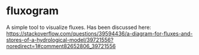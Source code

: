 # fluxogram
A simple tool to visualize fluxes.
Has been discussed here:
https://stackoverflow.com/questions/39594436/a-diagram-for-fluxes-and-stores-of-a-hydrological-model/39721556?noredirect=1#comment82652806_39721556
